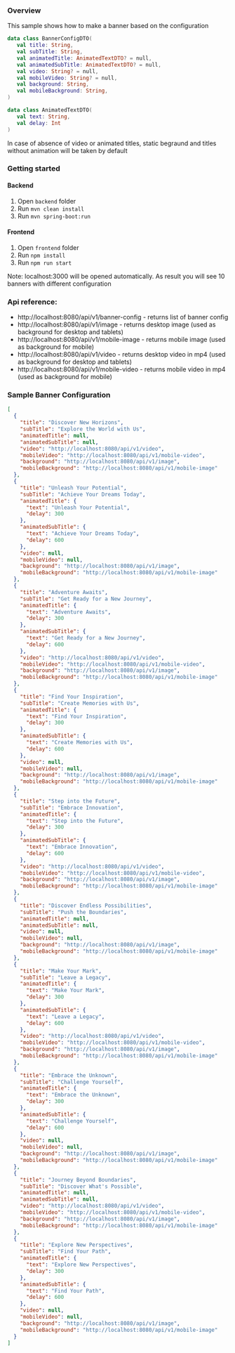 ### Overview

This sample shows how to make a banner based on the configuration

```kotlin
data class BannerConfigDTO(
   val title: String,
   val subTitle: String,
   val animatedTitle: AnimatedTextDTO? = null,
   val animatedSubTitle: AnimatedTextDTO? = null,
   val video: String? = null,
   val mobileVideo: String? = null,
   val background: String,
   val mobileBackground: String,
)

data class AnimatedTextDTO(
   val text: String,
   val delay: Int
)
```


In case of absence of video or animated titles, static begraund and titles without animation will be taken by default

### Getting started

#### Backend 

1. Open `backend` folder 
2. Run `mvn clean install`
3. Run `mvn spring-boot:run`


#### Frontend
1. Open `frontend` folder
2. Run `npm install`
3. Run `npm run start`

Note: localhost:3000 will be opened automatically. As result you will see 10 banners with different configuration

### Api reference:
* http://localhost:8080/api/v1/banner-config - returns list of banner config
* http://localhost:8080/api/v1/image - returns desktop image (used as background for desktop and tablets)
* http://localhost:8080/api/v1/mobile-image - returns mobile image (used as background for mobile)
* http://localhost:8080/api/v1/video - returns desktop video in mp4 (used as background for desktop and tablets)
* http://localhost:8080/api/v1/mobile-video - returns mobile video in mp4 (used as background for mobile)

### Sample Banner Configuration

```json
[
  {
    "title": "Discover New Horizons",
    "subTitle": "Explore the World with Us",
    "animatedTitle": null,
    "animatedSubTitle": null,
    "video": "http://localhost:8080/api/v1/video",
    "mobileVideo": "http://localhost:8080/api/v1/mobile-video",
    "background": "http://localhost:8080/api/v1/image",
    "mobileBackground": "http://localhost:8080/api/v1/mobile-image"
  },
  {
    "title": "Unleash Your Potential",
    "subTitle": "Achieve Your Dreams Today",
    "animatedTitle": {
      "text": "Unleash Your Potential",
      "delay": 300
    },
    "animatedSubTitle": {
      "text": "Achieve Your Dreams Today",
      "delay": 600
    },
    "video": null,
    "mobileVideo": null,
    "background": "http://localhost:8080/api/v1/image",
    "mobileBackground": "http://localhost:8080/api/v1/mobile-image"
  },
  {
    "title": "Adventure Awaits",
    "subTitle": "Get Ready for a New Journey",
    "animatedTitle": {
      "text": "Adventure Awaits",
      "delay": 300
    },
    "animatedSubTitle": {
      "text": "Get Ready for a New Journey",
      "delay": 600
    },
    "video": "http://localhost:8080/api/v1/video",
    "mobileVideo": "http://localhost:8080/api/v1/mobile-video",
    "background": "http://localhost:8080/api/v1/image",
    "mobileBackground": "http://localhost:8080/api/v1/mobile-image"
  },
  {
    "title": "Find Your Inspiration",
    "subTitle": "Create Memories with Us",
    "animatedTitle": {
      "text": "Find Your Inspiration",
      "delay": 300
    },
    "animatedSubTitle": {
      "text": "Create Memories with Us",
      "delay": 600
    },
    "video": null,
    "mobileVideo": null,
    "background": "http://localhost:8080/api/v1/image",
    "mobileBackground": "http://localhost:8080/api/v1/mobile-image"
  },
  {
    "title": "Step into the Future",
    "subTitle": "Embrace Innovation",
    "animatedTitle": {
      "text": "Step into the Future",
      "delay": 300
    },
    "animatedSubTitle": {
      "text": "Embrace Innovation",
      "delay": 600
    },
    "video": "http://localhost:8080/api/v1/video",
    "mobileVideo": "http://localhost:8080/api/v1/mobile-video",
    "background": "http://localhost:8080/api/v1/image",
    "mobileBackground": "http://localhost:8080/api/v1/mobile-image"
  },
  {
    "title": "Discover Endless Possibilities",
    "subTitle": "Push the Boundaries",
    "animatedTitle": null,
    "animatedSubTitle": null,
    "video": null,
    "mobileVideo": null,
    "background": "http://localhost:8080/api/v1/image",
    "mobileBackground": "http://localhost:8080/api/v1/mobile-image"
  },
  {
    "title": "Make Your Mark",
    "subTitle": "Leave a Legacy",
    "animatedTitle": {
      "text": "Make Your Mark",
      "delay": 300
    },
    "animatedSubTitle": {
      "text": "Leave a Legacy",
      "delay": 600
    },
    "video": "http://localhost:8080/api/v1/video",
    "mobileVideo": "http://localhost:8080/api/v1/mobile-video",
    "background": "http://localhost:8080/api/v1/image",
    "mobileBackground": "http://localhost:8080/api/v1/mobile-image"
  },
  {
    "title": "Embrace the Unknown",
    "subTitle": "Challenge Yourself",
    "animatedTitle": {
      "text": "Embrace the Unknown",
      "delay": 300
    },
    "animatedSubTitle": {
      "text": "Challenge Yourself",
      "delay": 600
    },
    "video": null,
    "mobileVideo": null,
    "background": "http://localhost:8080/api/v1/image",
    "mobileBackground": "http://localhost:8080/api/v1/mobile-image"
  },
  {
    "title": "Journey Beyond Boundaries",
    "subTitle": "Discover What's Possible",
    "animatedTitle": null,
    "animatedSubTitle": null,
    "video": "http://localhost:8080/api/v1/video",
    "mobileVideo": "http://localhost:8080/api/v1/mobile-video",
    "background": "http://localhost:8080/api/v1/image",
    "mobileBackground": "http://localhost:8080/api/v1/mobile-image"
  },
  {
    "title": "Explore New Perspectives",
    "subTitle": "Find Your Path",
    "animatedTitle": {
      "text": "Explore New Perspectives",
      "delay": 300
    },
    "animatedSubTitle": {
      "text": "Find Your Path",
      "delay": 600
    },
    "video": null,
    "mobileVideo": null,
    "background": "http://localhost:8080/api/v1/image",
    "mobileBackground": "http://localhost:8080/api/v1/mobile-image"
  }
]
```